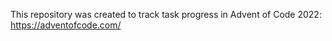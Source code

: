 This repository was created to track task progress in Advent of Code 2022: https://adventofcode.com/
